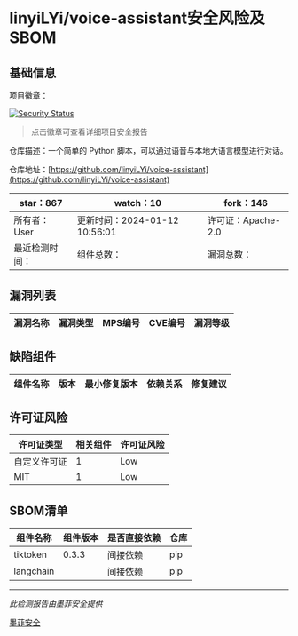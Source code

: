 # linyiLYi/voice-assistant安全风险及SBOM

## 基础信息

项目徽章：

[![Security Status](https://www.murphysec.com/platform3/v31/badge/1745882235015745536.svg)](https://www.murphysec.com/console/report/1734280592570671104/1745882235015745536)

> 点击徽章可查看详细项目安全报告

仓库描述：一个简单的 Python 脚本，可以通过语音与本地大语言模型进行对话。

仓库地址：[https://github.com/linyiLYi/voice-assistant](https://github.com/linyiLYi/voice-assistant)

| star：867 | watch：10 | fork：146 |
| ----------- | -------------- | ------------ |
| 所有者：User | 更新时间：2024-01-12 10:56:01 | 许可证：Apache-2.0 |
| 最近检测时间： | 组件总数： | 漏洞总数： |




## 漏洞列表

| 漏洞名称 | 漏洞类型 | MPS编号 | CVE编号 | 漏洞等级 |
| ------- | ------ | ------- | ------ | ----- |





## 缺陷组件

| 组件名称 | 版本 | 最小修复版本 | 依赖关系 | 修复建议 |
| -------- | ---- | ------------ | -------- | -------- |





## 许可证风险

| 许可证类型 | 相关组件 | 许可证风险 |
| ---------- | -------- | ---------- |
|自定义许可证|1|Low|
|MIT|1|Low|




## SBOM清单

| 组件名称 | 组件版本 | 是否直接依赖 | 仓库 |
| -------- | -------- | ------------ | ---- |
|tiktoken|0.3.3|间接依赖|pip|
|langchain||间接依赖|pip|


------

*此检测报告由墨菲安全提供*

[墨菲安全](www.murphysec.com)